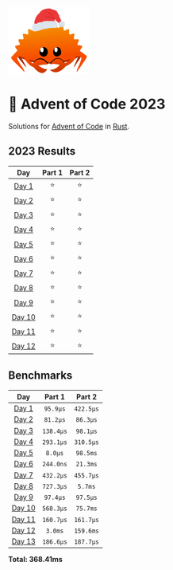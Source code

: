 <img src="./.assets/christmas_ferris.png" width="164">

# 🎄 Advent of Code 2023

Solutions for [Advent of Code](https://adventofcode.com/) in [Rust](https://www.rust-lang.org/).

<!--- advent_readme_stars table --->
## 2023 Results

| Day | Part 1 | Part 2 |
| :---: | :---: | :---: |
| [Day 1](https://adventofcode.com/2023/day/1) | ⭐ | ⭐ |
| [Day 2](https://adventofcode.com/2023/day/2) | ⭐ | ⭐ |
| [Day 3](https://adventofcode.com/2023/day/3) | ⭐ | ⭐ |
| [Day 4](https://adventofcode.com/2023/day/4) | ⭐ | ⭐ |
| [Day 5](https://adventofcode.com/2023/day/5) | ⭐ | ⭐ |
| [Day 6](https://adventofcode.com/2023/day/6) | ⭐ | ⭐ |
| [Day 7](https://adventofcode.com/2023/day/7) | ⭐ | ⭐ |
| [Day 8](https://adventofcode.com/2023/day/8) | ⭐ | ⭐ |
| [Day 9](https://adventofcode.com/2023/day/9) | ⭐ | ⭐ |
| [Day 10](https://adventofcode.com/2023/day/10) | ⭐ | ⭐ |
| [Day 11](https://adventofcode.com/2023/day/11) | ⭐ | ⭐ |
| [Day 12](https://adventofcode.com/2023/day/12) | ⭐ | ⭐ |
<!--- advent_readme_stars table --->

<!--- benchmarking table --->
## Benchmarks

| Day | Part 1 | Part 2 |
| :---: | :---: | :---:  |
| [Day 1](./src/bin/01.rs) | `95.9µs` | `422.5µs` |
| [Day 2](./src/bin/02.rs) | `81.2µs` | `86.3µs` |
| [Day 3](./src/bin/03.rs) | `138.4µs` | `98.1µs` |
| [Day 4](./src/bin/04.rs) | `293.1µs` | `310.5µs` |
| [Day 5](./src/bin/05.rs) | `8.0µs` | `98.5ms` |
| [Day 6](./src/bin/06.rs) | `244.0ns` | `21.3ms` |
| [Day 7](./src/bin/07.rs) | `432.2µs` | `455.7µs` |
| [Day 8](./src/bin/08.rs) | `727.3µs` | `5.7ms` |
| [Day 9](./src/bin/09.rs) | `97.4µs` | `97.5µs` |
| [Day 10](./src/bin/10.rs) | `568.3µs` | `75.7ms` |
| [Day 11](./src/bin/11.rs) | `160.7µs` | `161.7µs` |
| [Day 12](./src/bin/12.rs) | `3.0ms` | `159.6ms` |
| [Day 13](./src/bin/13.rs) | `186.6µs` | `187.7µs` |

**Total: 368.41ms**
<!--- benchmarking table --->
